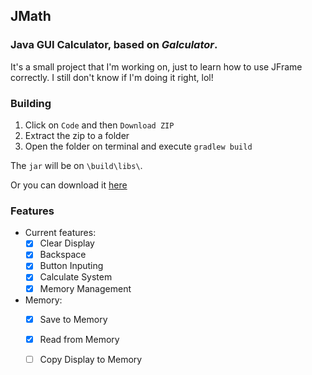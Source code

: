 ## JMath
### Java GUI Calculator, based on ***Galculator***.

It's a small project that I'm working on, just to learn how to use JFrame correctly. I still don't know if I'm doing it right, lol! <br>

### Building
1. Click on `Code` and then `Download ZIP` <br>
2. Extract the zip to a folder <br>
3. Open the folder on terminal and execute `gradlew build` 

The `jar` will be on `\build\libs\`.

Or you can download it [here](https://github.com/synnkfps/JCalc/releases/tag/JCalc-5.0)

### Features
- Current features:
  - [X] Clear Display
  - [X] Backspace 
  - [X] Button Inputing
  - [X] Calculate System
  - [X] Memory Management

- Memory:
  - [X] Save to Memory
  - [X] Read from Memory 
  - [ ] Copy Display to Memory

  





